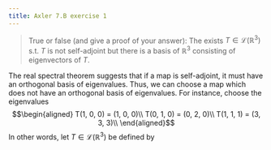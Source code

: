 ```yaml
---
title: Axler 7.B exercise 1
---
```


> True or false (and give a proof of your answer): The exists
> $T \in  \mathcal{L}(\mathbb{R}^3)$ s.t. $T$ is not self-adjoint but
> there is a basis of $\mathbb{R}^3$ consisting of eigenvectors of $T$.

The real spectral theorem suggests that if a map is self-adjoint, it
must have an orthogonal basis of eigenvalues. Thus, we can choose a map
which does not have an orthogonal basis of eigenvalues. For instance,
choose the eigenvalues $$\begin{aligned}
T(1, 0, 0) = (1, 0, 0)\\
T(0, 1, 0) = (0, 2, 0)\\
T(1, 1, 1) = (3, 3, 3)\\
\end{aligned}$$ In other words, let $T \in  \mathcal{L}(\mathbb{R}^3)$
be defined by
